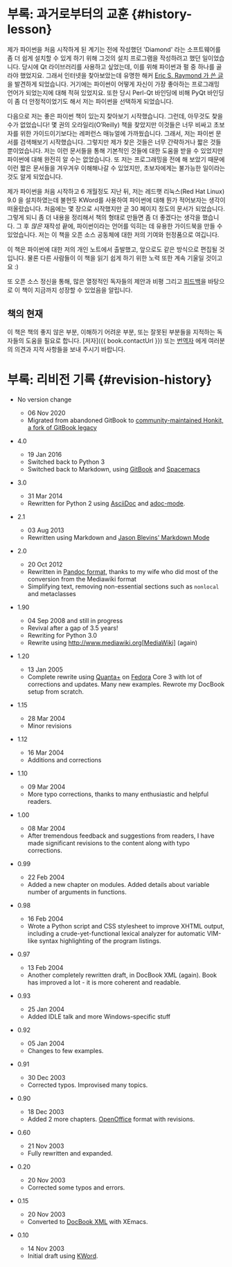 # 부록: 과거로부터의 교훈 {#history-lesson}

제가 파이썬을 처음 시작하게 된 계기는 전에 작성했던 'Diamond' 라는 소프트웨어를 좀 더 쉽게 설치할 수 있게 하기 위해 그것의 설치 프로그램을 작성하려고 했던 일이었습니다. 당시에 Qt 라이브러리를 사용하고 싶었는데, 이를 위해 파이썬과 펄 중 하나를 골라야 했었지요. 그래서 인터넷을 찾아보았는데 유명한 해커 [Eric S. Raymond 가 쓴 글](http://www.python.org/about/success/esr/)을 발견하게 되었습니다. 거기에는 파이썬이 어떻게 자신이 가장 좋아하는 프로그래밍 언어가 되었는지에 대해 적혀 있었지요. 또한 당시 Perl-Qt 바인딩에 비해 PyQt 바인딩이 좀 더 안정적이었기도 해서 저는 파이썬을 선택하게 되었습니다.

다음으로 저는 좋은 파이썬 책이 있는지 찾아보기 시작했습니다. 그런데, 아무것도 찾을 수가 없었습니다! 몇 권의 오라일리(O’Reilly) 책을 찾았지만 이것들은 너무 비싸고 초보자를 위한 가이드이기보다는 레퍼런스 매뉴얼에 가까웠습니다. 그래서, 저는 파이썬 문서를 검색해보기 시작했습니다. 그렇지만 제가 찾은 것들은 너무 간략하거나 짧은 것들 뿐이었습니다. 저는 이런 문서들을 통해 기본적인 것들에 대한 도움을 받을 수 있었지만 파이썬에 대해 완전히 알 수는 없었습니다. 또 저는 프로그래밍을 전에 해 보았기 때문에 이런 짧은 문서들을 겨우겨우 이해해나갈 수 있었지만, 초보자에게는 불가능한 일이라는 것도 알게 되었습니다.

제가 파이썬을 처음 시작하고 6 개월정도 지난 뒤, 저는 레드햇 리눅스(Red Hat Linux) 9.0 을 설치하였는데 불현듯 KWord를 사용하여 파이썬에 대해 뭔가 적어보자는 생각이 떠올랐습니다. 처음에는 몇 장으로 시작했지만 곧 30 페이지 정도의 문서가 되었습니다. 그렇게 되니 좀 더 내용을 정리해서 책의 형태로 만들면 좀 더 좋겠다는 생각을 했습니다. 그 후 _많은_ 재작성 끝에, 파이썬이라는 언어를 익히는 데 유용한 가이드북을 만들 수 있었습니다. 저는 이 책을 오픈 소스 공동체에 대한 저의 기여와 헌정품으로 여깁니다.

이 책은 파이썬에 대한 저의 개인 노트에서 출발했고, 앞으로도 같은 방식으로 편집될 것입니다. 물론 다른 사람들이 이 책을 읽기 쉽게 하기 위한 노력 또한 계속 기울일 것이고요 :)

또 오픈 소스 정신을 통해, 많은 열정적인 독자들의 제안과 비평 그리고 [피드백](./README.md#who-reads-bop)을 바탕으로 이 책이 지금까지 성장할 수 있었음을 알립니다.

## 책의 현재

이 책은 책의 좋지 않은 부분, 이해하기 어려운 부분, 또는 잘못된 부분들을 지적하는 독자들의 도움을 필요로 합니다. [저자]({{ book.contactUrl }}) 또는 [번역자](./translations.md#translations) 에게 여러분의 의견과 지적 사항들을 보내 주시기 바랍니다.

# 부록: 리비전 기록 {#revision-history}

- No version change
    - 06 Nov 2020
    - Migrated from abandoned GitBook to [community-maintained Honkit, a fork of GitBook legacy](https://github.com/honkit/honkit)

- 4.0
    - 19 Jan 2016
    - Switched back to Python 3
    - Switched back to Markdown, using [GitBook](https://www.gitbook.com) and [Spacemacs](http://spacemacs.org)

- 3.0
    - 31 Mar 2014
    - Rewritten for Python 2 using [AsciiDoc](http://asciidoctor.org/docs/what-is-asciidoc/) and [adoc-mode](https://github.com/sensorflo/adoc-mode/wiki).

- 2.1
    - 03 Aug 2013
    - Rewritten using Markdown and [Jason Blevins' Markdown Mode](http://jblevins.org/projects/markdown-mode/)

- 2.0
    - 20 Oct 2012
    - Rewritten in [Pandoc format](http://johnmacfarlane.net/pandoc/README.html), thanks to my wife who did most of the conversion from the Mediawiki format
    - Simplifying text, removing non-essential sections such as `nonlocal` and metaclasses

- 1.90
    - 04 Sep 2008 and still in progress
    - Revival after a gap of 3.5 years!
    - Rewriting for Python 3.0
    - Rewrite using http://www.mediawiki.org[MediaWiki] (again)

- 1.20
    - 13 Jan 2005
    - Complete rewrite using [Quanta+](https://en.wikipedia.org/wiki/Quanta_Plus) on [Fedora](http://fedoraproject.org/) Core 3 with lot of corrections and updates. Many new examples. Rewrote my DocBook setup from scratch.

- 1.15
    - 28 Mar 2004
    - Minor revisions

- 1.12
    - 16 Mar 2004
    - Additions and corrections

- 1.10
    - 09 Mar 2004
    - More typo corrections, thanks to many enthusiastic and helpful readers.

- 1.00
    - 08 Mar 2004
    - After tremendous feedback and suggestions from readers, I have made significant revisions to the content along with typo corrections.

- 0.99
    - 22 Feb 2004
    - Added a new chapter on modules. Added details about variable number of arguments in functions.

- 0.98
    - 16 Feb 2004
    - Wrote a Python script and CSS stylesheet to improve XHTML output, including a crude-yet-functional lexical analyzer for automatic VIM-like syntax highlighting of the program listings.

- 0.97
    - 13 Feb 2004
    - Another completely rewritten draft, in DocBook XML (again). Book has improved a lot - it is more coherent and readable.

- 0.93
    - 25 Jan 2004
    - Added IDLE talk and more Windows-specific stuff

- 0.92
    - 05 Jan 2004
    - Changes to few examples.

- 0.91
    - 30 Dec 2003
    - Corrected typos. Improvised many topics.

- 0.90
    - 18 Dec 2003
    - Added 2 more chapters. [OpenOffice](https://en.wikipedia.org/wiki/OpenOffice) format with revisions.

- 0.60
    - 21 Nov 2003
    - Fully rewritten and expanded.

- 0.20
    - 20 Nov 2003
    - Corrected some typos and errors.

- 0.15
    - 20 Nov 2003
    - Converted to [DocBook XML](https://en.wikipedia.org/wiki/DocBook) with XEmacs.

- 0.10
    - 14 Nov 2003
    - Initial draft using [KWord](https://en.wikipedia.org/wiki/Kword).
